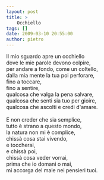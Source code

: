 ```yaml
---
layout: post
title: >
    Occhiello
tags: []
date: 2009-03-10 20:55:00
author: pietro
---
```

Il mio sguardo apre un occhiello<br/>dove le mie parole devono colpire,<br/>per andare a fondo, come un coltello,<br/>dalla mia mente la tua poi perforare,<br/>fino a toccare,<br/>fino a sentire,<br/>qualcosa che valga la pena salvare,<br/>qualcosa che senti sia tuo per gioire,<br/>qualcosa che ascolti e credi d'amare.<br/><br/>E non creder che sia semplice,<br/>tutto è strano a questo mondo,<br/>la natura non mi è complice,<br/>chissà cosa stai vivendo,<br/>e toccherai,<br/>e chissà poi,<br/>chissà cosa veder vorrai,<br/>prima che io domani o mai,<br/>mi accorga del male nei pensieri tuoi.
